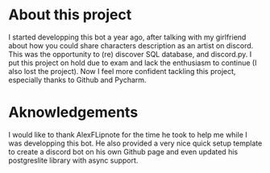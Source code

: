 # About this project
I started developping this bot a year ago, after talking with my girlfriend about how you could share characters description as an artist on discord. This was the opportunity to (re) discover SQL database, and discord.py. I put this project on hold due to exam and lack the enthusiasm to continue (I also lost the project). Now I feel more confident tackling this project, especially thanks to Github and Pycharm. 

# Aknowledgements

I would like to thank AlexFLipnote for the time he took to help me while I was developping this bot. He also provided a very nice quick setup template to create a discord bot on his own Github page and even updated his postgreslite library with async support.
